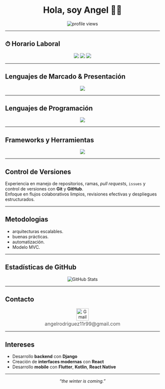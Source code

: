 <h1 align="center">Hola, soy Angel 👨‍💻</h1>

<p align="center">
  <img src="https://komarev.com/ghpvc/?username=Angel11R99&style=for-the-badge&color=blueviolet" alt="profile views" />
</p>

---

## ⏱ Horario Laboral
<p align="center">
  <img src="https://img.shields.io/badge/Lun%20a%20Jue-9%20AM%20–%206%20PM-blue?style=for-the-badge" />
  <img src="https://img.shields.io/badge/Viernes-9%20AM%20–%205%20PM-blueviolet?style=for-the-badge" />
  <img src="https://img.shields.io/badge/UTC--4-República%20Dominicana-lightgrey?style=for-the-badge" />
</p>

---

## Lenguajes de Marcado & Presentación
<p align="center">
  <img src="https://skillicons.dev/icons?i=html,markdown,css" />
</p>

---

## Lenguajes de Programación
<p align="center">
  <img src="https://skillicons.dev/icons?i=cpp,js,typescript,python,php,mysql" />
</p>

---

## Frameworks y Herramientas
<p align="center">
  <img src="https://skillicons.dev/icons?i=laravel,bootstrap,react,tailwind,git,github,vscode" />
</p>

---

## Control de Versiones
Experiencia en manejo de repositorios, ramas, *pull requests*, `issues` y control de versiones con **Git** y **GitHub**.  
Enfoque en flujos colaborativos limpios, revisiones efectivas y despliegues estructurados.

---

## Metodologias
- arquitecturas escalables.
- buenas prácticas.
- automatización.
-  Modelo MVC.
---

## Estadísticas de GitHub
<p align="center">
  <img src="https://github-readme-stats.vercel.app/api?username=Angel11R99&show_icons=true&theme=dracula&hide_border=true" alt="GitHub Stats" />
  <!-- <img src="https://github-readme-stats.vercel.app/api/top-langs/?username=Angel11R99&layout=compact&theme=dracula&hide_border=true" alt="Top Languages" /> -->
</p>

---

## Contacto
<p align="center">
  <a href="mailto:angelrodriguez11r99@gmail.com" style="text-decoration:none;">
    <img src="https://img.icons8.com/color/48/000000/gmail-new.png" alt="Gmail" width="40" height="40" />
  </a>
  <br/>
  <a href="mailto:angelrodriguez11r99@gmail.com" style="font-size:16px; color:#555; text-decoration:none;">
    angelrodriguez11r99@gmail.com
  </a>
</p>

---

## Intereses
- Desarrollo **backend** con **Django**  
- Creación de **interfaces modernas** con **React**  
- Desarrollo **mobile** con **Flutter**, **Kotlin**, **React Native** 

---

<p align="center"><i>“the winter is coming.”</i></p>
